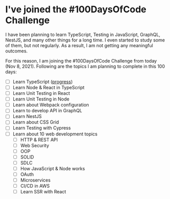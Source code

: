 # I've joined the #100DaysOfCode Challenge

I have been planning to learn TypeScript, Testing in JavaScript, GraphQL, NestJS, and many other things for a long time. I even started to study some of them, but not regularly. As a result, I am not getting any meaningful outcomes.

For this reason, I am joining the #100DaysOfCode Challenge from today (Nov 8, 2021). Following are the topics I am planning to complete in this 100 days:

- [ ] Learn TypeScript ([progress](./day-01-10-learn-typescript.md))
- [ ] Learn Node & React in TypeScript
- [ ] Learn Unit Testing in React
- [ ] Learn Unit Testing in Node
- [ ] Learn about Webpack configuration
- [ ] Learn to develop API in GraphQL
- [ ] Learn NestJS
- [ ] Learn about CSS Grid
- [ ] Learn Testing with Cypress
- [ ] Learn about 10 web development topics
  - [ ] HTTP & REST API
  - [ ] Web Security
  - [ ] OOP
  - [ ] SOLID
  - [ ] SDLC
  - [ ] How JavaScript & Node works
  - [ ] OAuth
  - [ ] Microservices
  - [ ] CI/CD in AWS
  - [ ] Learn SSR with React
